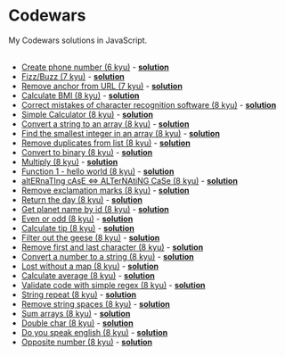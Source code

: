 # Codewars                
                          
My Codewars solutions in JavaScript.                        
<br />  
* [Create phone number (6 kyu)](https://www.codewars.com/kata/create-phone-number) - 
**[solution](https://github.com/timothyrobards/Codewars/blob/master/create-phone-number.js)**
* [Fizz/Buzz (7 kyu)](https://www.codewars.com/kata/fizz-slash-buzz/) -
**[solution](https://github.com/timothyrobards/Codewars/blob/master/fizzbuzz.js)** 
* [Remove anchor from URL (7 kyu)](https://www.codewars.com/kata/remove-anchor-from-url/) -
**[solution](https://github.com/timothyrobards/Codewars/blob/master/remove-anchor.js)** 
* [Calculate BMI (8 kyu)](https://www.codewars.com/kata/calculate-bmi) -
**[solution](https://github.com/timothyrobards/Codewars/blob/master/calculate-bmi.js)**
* [Correct mistakes of character recognition software (8 kyu)](https://www.codewars.com/kata/correct-the-mistakes-of-the-character-recognition-software) -
**[solution](https://github.com/timothyrobards/Codewars/blob/master/correct-mistakes.js)** 
* [Simple Calculator (8 kyu)](https://www.codewars.com/kata/simple-calculator/) - 
**[solution](https://github.com/timothyrobards/Codewars/blob/master/simple-calculator.js)** 
* [Convert a string to an array (8 kyu)](https://www.codewars.com/kata/convert-a-string-to-an-array) -
**[solution](https://github.com/timothyrobards/Codewars/blob/master/string-to-array.js)**  
* [Find the smallest integer in an array (8 kyu)](https://www.codewars.com/kata/find-the-smallest-integer-in-the-array) -
**[solution](https://github.com/timothyrobards/Codewars/blob/master/smallest-array-integer.js)** 
* [Remove duplicates from list (8 kyu)](https://www.codewars.com/kata/remove-duplicates-from-list/) -
**[solution](https://github.com/timothyrobards/Codewars/blob/master/remove-duplicates.js)** 
* [Convert to binary (8 kyu)](http://www.codewars.com/kata/convert-to-binary/) -
**[solution](https://github.com/timothyrobards/Codewars/blob/master/convert-to-binary.js)**
* [Multiply (8 kyu)](https://www.codewars.com/kata/multiply/) -
**[solution](https://github.com/timothyrobards/Codewars/blob/master/multiply.js)** 
* [Function 1 - hello world (8 kyu)](https://www.codewars.com/kata/function-1-hello-world/) -
**[solution](https://github.com/timothyrobards/Codewars/blob/master/greet.js)** 
* [altERnaTIng cAsE <=> ALTerNAtiNG CaSe (8 kyu)](https://www.codewars.com/kata/56efc695740d30f963000557) -
**[solution](https://github.com/timothyrobards/Codewars/blob/master/alternating-case.js)** 
* [Remove exclamation marks (8 kyu)](https://www.codewars.com/kata/remove-exclamation-marks/) - 
**[solution](https://github.com/timothyrobards/Codewars/blob/master/remove-exclamation-marks.js)** 
* [Return the day (8 kyu)](https://www.codewars.com/kata/return-the-day/) -
**[solution](https://github.com/timothyrobards/Codewars/blob/master/return-the-day.js)** 
* [Get planet name by id (8 kyu)](https://www.codewars.com/kata/get-planet-name-by-id/) -
**[solution](https://github.com/timothyrobards/Codewars/blob/master/get-planet-name-by-id.js)**   
* [Even or odd (8 kyu)](https://www.codewars.com/kata/even-or-odd/) -
**[solution](https://github.com/timothyrobards/Codewars/blob/master/even-or-odd.js)**  
* [Calculate tip (8 kyu)](https://www.codewars.com/kata/tip-calculator/) -
**[solution](https://github.com/timothyrobards/Codewars/blob/master/calculate-tip.js)**  
* [Filter out the geese (8 kyu)](https://www.codewars.com/kata/filter-out-the-geese/) -
**[solution](https://github.com/timothyrobards/Codewars/blob/master/goose-filter.js)**
* [Remove first and last character (8 kyu)](https://www.codewars.com/kata/remove-first-and-last-character) -
**[solution](https://github.com/timothyrobards/Codewars/blob/master/remove-first-last-char.js)**
* [Convert a number to a string (8 kyu)](https://www.codewars.com/kata/convert-a-number-to-a-string) -
**[solution](https://github.com/timothyrobards/Codewars/blob/master/convert-num-to-str.js)**
* [Lost without a map (8 kyu)](https://www.codewars.com/kata/beginner-lost-without-a-map) -
**[solution](https://github.com/timothyrobards/Codewars/blob/master/lost-without-a-map.js)**
* [Calculate average (8 kyu)](https://www.codewars.com/kata/calculate-average) -
**[solution](https://github.com/timothyrobards/Codewars/blob/master/calculate-average.js)**
* [Validate code with simple regex (8 kyu)](https://www.codewars.com/kata/validate-code-with-simple-regex) -
**[solution](https://github.com/timothyrobards/Codewars/blob/master/validate-with-regex.js)**
* [String repeat (8 kyu)](https://www.codewars.com/kata/string-repeat) -
**[solution](https://github.com/timothyrobards/Codewars/blob/master/string-repeat.js)**
* [Remove string spaces (8 kyu)](https://www.codewars.com/kata/remove-string-spaces) -
**[solution](https://github.com/timothyrobards/Codewars/blob/master/remove-string-spaces.js)**
* [Sum arrays (8 kyu)](https://www.codewars.com/kata/sum-arrays) -
**[solution](https://github.com/timothyrobards/Codewars/blob/master/sum-arrays.js)**
* [Double char (8 kyu)](https://www.codewars.com/kata/double-char) -
**[solution](https://github.com/timothyrobards/Codewars/blob/master/double-char.js)**
* [Do you speak english (8 kyu)](https://www.codewars.com/kata/do-you-speak-english) -
**[solution](https://github.com/timothyrobards/Codewars/blob/master/speak-english.js)**
* [Opposite number (8 kyu)](https://www.codewars.com/kata/opposite-number) -
**[solution](https://github.com/timothyrobards/Codewars/blob/master/opposite-number.js)**










